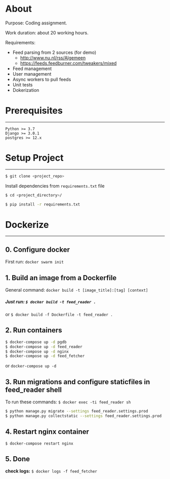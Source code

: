 # About

Purpose: Coding assignment.

Work duration: about 20 working hours.

Requirements:
 - Feed parsing from 2 sources (for demo)
    * http://www.nu.nl/rss/Algemeen
    * https://feeds.feedburner.com/tweakers/mixed
 - Feed management
 - User management
 - Async workers to pull feeds
 - Unit tests
 - Dokerization

# Prerequisites
------

`Python >= 3.7`   
`Django >= 3.0.1`   
`postgres >= 12.x`   

# Setup Project 
------

```bash
$ git clone <project_repo>
```

Install dependencies from `requirements.txt` file

```bash
$ cd <project_directory>/
```

```bash
$ pip install -r requirements.txt
```

# Dockerize
------

## 0. Configure docker

First run: `docker swarm init`

## 1. Build an image from a Dockerfile

General command: `docker build -t [image_title]:[tag] [context]`

##### Just run: `$ docker build -t feed_reader .`

or `$ docker build -f Dockerfile -t feed_reader .`

## 2. Run containers

```bash
$ docker-compose up -d pgdb
$ docker-compose up -d feed_reader
$ docker-compose up -d nginx
$ docker-compose up -d feed_fetcher
```

or `docker-compose up -d`

## 3. Run migrations and configure staticfiles in feed_reader shell

To run these commands: `$ docker exec -ti feed_reader sh`

```bash
$ python manage.py migrate --settings feed_reader.settings.prod
$ python manage.py collectstatic --settings feed_reader.settings.prod
```

## 4. Restart nginx container

`$ docker-compose restart nginx`

## 5. Done

**check logs:**
`$ docker logs -f feed_fetcher`
